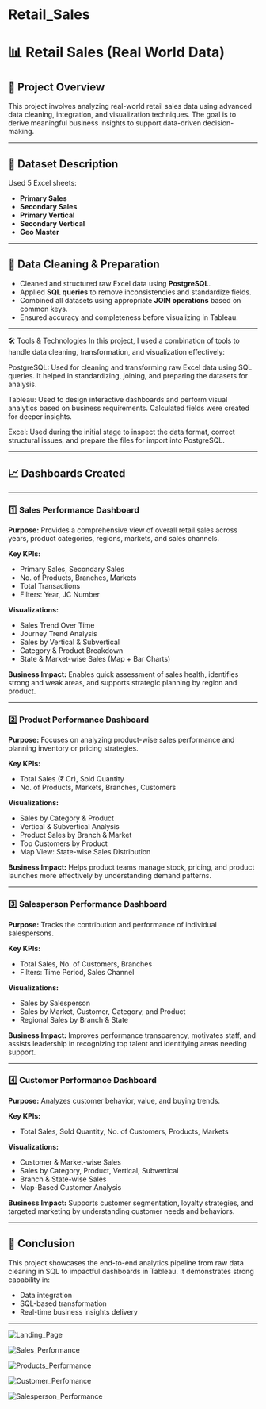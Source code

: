 # Retail_Sales
# 📊 Retail Sales (Real World Data)

## 🧾 Project Overview

This project involves analyzing real-world retail sales data using advanced data cleaning, integration, and visualization techniques. The goal is to derive meaningful business insights to support data-driven decision-making.

---

## 📁 Dataset Description

Used 5 Excel sheets:

* **Primary Sales**
* **Secondary Sales**
* **Primary Vertical**
* **Secondary Vertical**
* **Geo Master**

---

## 🧹 Data Cleaning & Preparation

* Cleaned and structured raw Excel data using **PostgreSQL**.
* Applied **SQL queries** to remove inconsistencies and standardize fields.
* Combined all datasets using appropriate **JOIN operations** based on common keys.
* Ensured accuracy and completeness before visualizing in Tableau.

---

🛠️ Tools & Technologies
In this project, I used a combination of tools to handle data cleaning, transformation, and visualization effectively:

PostgreSQL: Used for cleaning and transforming raw Excel data using SQL queries. It helped in standardizing, joining, and preparing the datasets for analysis.

Tableau: Used to design interactive dashboards and perform visual analytics based on business requirements. Calculated fields were created for deeper insights.

Excel: Used during the initial stage to inspect the data format, correct structural issues, and prepare the files for import into PostgreSQL.

---

## 📈 Dashboards Created

---

### 1️⃣ Sales Performance Dashboard

**Purpose:**
Provides a comprehensive view of overall retail sales across years, product categories, regions, markets, and sales channels.

**Key KPIs:**

* Primary Sales, Secondary Sales
* No. of Products, Branches, Markets
* Total Transactions
* Filters: Year, JC Number

**Visualizations:**

* Sales Trend Over Time
* Journey Trend Analysis
* Sales by Vertical & Subvertical
* Category & Product Breakdown
* State & Market-wise Sales (Map + Bar Charts)

**Business Impact:**
Enables quick assessment of sales health, identifies strong and weak areas, and supports strategic planning by region and product.

---

### 2️⃣ Product Performance Dashboard

**Purpose:**
Focuses on analyzing product-wise sales performance and planning inventory or pricing strategies.

**Key KPIs:**

* Total Sales (₹ Cr), Sold Quantity
* No. of Products, Markets, Branches, Customers

**Visualizations:**

* Sales by Category & Product
* Vertical & Subvertical Analysis
* Product Sales by Branch & Market
* Top Customers by Product
* Map View: State-wise Sales Distribution

**Business Impact:**
Helps product teams manage stock, pricing, and product launches more effectively by understanding demand patterns.

---

### 3️⃣ Salesperson Performance Dashboard

**Purpose:**
Tracks the contribution and performance of individual salespersons.

**Key KPIs:**

* Total Sales, No. of Customers, Branches
* Filters: Time Period, Sales Channel

**Visualizations:**

* Sales by Salesperson
* Sales by Market, Customer, Category, and Product
* Regional Sales by Branch & State

**Business Impact:**
Improves performance transparency, motivates staff, and assists leadership in recognizing top talent and identifying areas needing support.

---

### 4️⃣ Customer Performance Dashboard

**Purpose:**
Analyzes customer behavior, value, and buying trends.

**Key KPIs:**

* Total Sales, Sold Quantity, No. of Customers, Products, Markets

**Visualizations:**

* Customer & Market-wise Sales
* Sales by Category, Product, Vertical, Subvertical
* Branch & State-wise Sales
* Map-Based Customer Analysis

**Business Impact:**
Supports customer segmentation, loyalty strategies, and targeted marketing by understanding customer needs and behaviors.

---

## 📌 Conclusion

This project showcases the end-to-end analytics pipeline from raw data cleaning in SQL to impactful dashboards in Tableau. It demonstrates strong capability in:

* Data integration
* SQL-based transformation
* Real-time business insights delivery

---
![Landing_Page](https://github.com/user-attachments/assets/bb24f507-f130-4474-9f99-b6c7e408c56f)


![Sales_Performance](https://github.com/user-attachments/assets/0c44c5c8-9238-4d86-b039-305870966c5e)


![Products_Performance](https://github.com/user-attachments/assets/edb979f5-9e50-4e6b-9465-f7bc3ad51d08)


![Customer_Perfomance](https://github.com/user-attachments/assets/b237ac8b-c529-4a42-86da-90877881ab4a)


![Salesperson_Performance](https://github.com/user-attachments/assets/01486bee-4d51-4095-8420-5c70fbeaa5f6)

